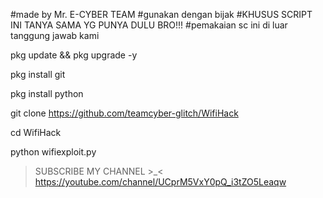 #made by Mr. E-CYBER TEAM
#gunakan dengan bijak
#KHUSUS SCRIPT INI TANYA SAMA YG PUNYA DULU BRO!!!
#pemakaian sc ini di luar tanggung jawab kami

pkg update && pkg upgrade -y

pkg install git

pkg install python

git clone https://github.com/teamcyber-glitch/WifiHack

cd WifiHack

python wifiexploit.py


> SUBSCRIBE MY CHANNEL >_<
https://youtube.com/channel/UCprM5VxY0pQ_i3tZO5Leaqw

